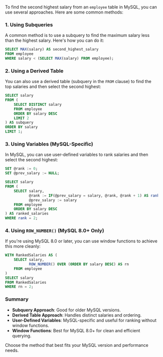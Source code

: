 To find the second highest salary from an `employee` table in MySQL, you can use several approaches. Here are some common methods:

### 1. **Using Subqueries**

A common method is to use a subquery to find the maximum salary less than the highest salary. Here's how you can do it:

```sql
SELECT MAX(salary) AS second_highest_salary
FROM employee
WHERE salary < (SELECT MAX(salary) FROM employee);
```

### 2. **Using a Derived Table**

You can also use a derived table (subquery in the `FROM` clause) to find the top salaries and then select the second highest:

```sql
SELECT salary
FROM (
    SELECT DISTINCT salary
    FROM employee
    ORDER BY salary DESC
    LIMIT 2
) AS subquery
ORDER BY salary
LIMIT 1;
```

### 3. **Using Variables (MySQL-Specific)**

In MySQL, you can use user-defined variables to rank salaries and then select the second highest:

```sql
SET @rank := 0;
SET @prev_salary := NULL;

SELECT salary
FROM (
    SELECT salary,
           @rank := IF(@prev_salary = salary, @rank, @rank + 1) AS rank,
           @prev_salary := salary
    FROM employee
    ORDER BY salary DESC
) AS ranked_salaries
WHERE rank = 2;
```

### 4. **Using `ROW_NUMBER()` (MySQL 8.0+ Only)**

If you're using MySQL 8.0 or later, you can use window functions to achieve this more cleanly:

```sql
WITH RankedSalaries AS (
    SELECT salary,
           ROW_NUMBER() OVER (ORDER BY salary DESC) AS rn
    FROM employee
)
SELECT salary
FROM RankedSalaries
WHERE rn = 2;
```

### Summary

- **Subquery Approach**: Good for older MySQL versions.
- **Derived Table Approach**: Handles distinct salaries and ordering.
- **User-Defined Variables**: MySQL-specific and useful for ranking without window functions.
- **Window Functions**: Best for MySQL 8.0+ for clean and efficient querying.

Choose the method that best fits your MySQL version and performance needs.
